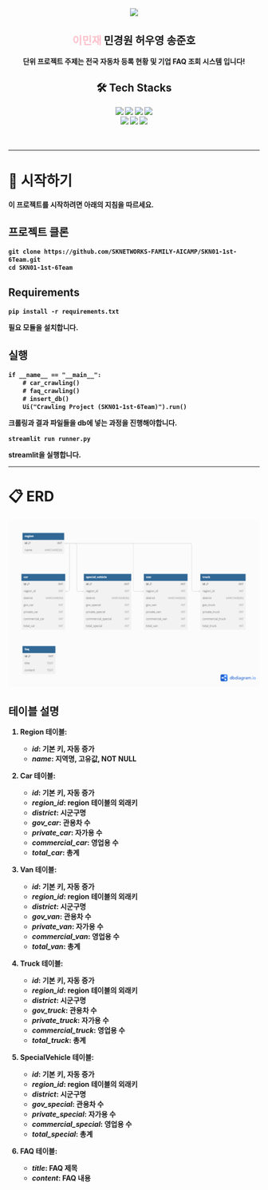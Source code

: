 <div align="center">
    <img src="https://capsule-render.vercel.app/api?type=waving&color=ff69b4&height=240&text=SKN01-1st-6Team&animation=&fontColor=ffffff&fontSize=90" />
</div>
<div align="center">
    <h2><span style="color:pink;">이민재</span> 민경원 허우영 송준호</h2>
    <div><strong>단위 프로젝트 주제는 전국 자동차 등록 현황 및 기업 FAQ 조회 시스템 입니다!<br></div></strog>
</div>
<div align="center">
    <h2>🛠️ Tech Stacks</h2>
    <div>
        <img src="https://img.shields.io/badge/python-3776AB?style=flat&logo=python&logoColor=white"/>
        <img src="https://img.shields.io/badge/MySQL-4479A1?style=flat&logo=MySQL&logoColor=white"/>
        <img src="https://img.shields.io/badge/Discord-5865F2?style=flat&logo=Discord&logoColor=white">
        <img src="https://img.shields.io/badge/Github-181717?style=flat&logo=Github&logoColor=white">
        <br/>
        <img src="https://img.shields.io/badge/VisualStudioCode-007ACC?style=flat&logo=VisualStudioCode&logoColor=white"/>
        <img src="https://img.shields.io/badge/Selenium-43B02A?style=flat&logo=Selenium&logoColor=white"/>
        <img src="https://img.shields.io/badge/Streamlit-FF4B4B?style=flat&logo=Streamlit&logoColor=white"/>
    </div>
</div>
<br><br>

---

# 👋 시작하기 

이 프로젝트를 시작하려면 아래의 지침을 따르세요.


## 프로젝트 클론

```
git clone https://github.com/SKNETWORKS-FAMILY-AICAMP/SKN01-1st-6Team.git
cd SKN01-1st-6Team
```


## Requirements

```
pip install -r requirements.txt
```
필요 모듈을 설치합니다.


## 실행

```
if __name__ == "__main__":
    # car_crawling()
    # faq_crawling()
    # insert_db()
    Ui("Crawling Project (SKN01-1st-6Team)").run()
```

크롤링과 결과 파일들을 db에 넣는 과정을 진행해야합니다.

```
streamlit run runner.py
```
streamlit을 실행합니다.

---

# 📋 ERD

![ERD](img/ERD.png)


## 테이블 설명

1. **Region 테이블**:
   - **_id_**: 기본 키, 자동 증가
   - **_name_**: 지역명, 고유값, NOT NULL

2. **Car 테이블**:
   - **_id_**: 기본 키, 자동 증가
   - **_region_id_**: region 테이블의 외래키
   - **_district_**: 시군구명
   - **_gov_car_**: 관용차 수
   - **_private_car_**: 자가용 수
   - **_commercial_car_**: 영업용 수
   - **_total_car_**: 총계

3. **Van 테이블**:
   - **_id_**: 기본 키, 자동 증가
   - **_region_id_**: region 테이블의 외래키
   - **_district_**: 시군구명
   - **_gov_van_**: 관용차 수
   - **_private_van_**: 자가용 수
   - **_commercial_van_**: 영업용 수
   - **_total_van_**: 총계

4. **Truck 테이블**:
   - **_id_**: 기본 키, 자동 증가
   - **_region_id_**: region 테이블의 외래키
   - **_district_**: 시군구명
   - **_gov_truck_**: 관용차 수
   - **_private_truck_**: 자가용 수
   - **_commercial_truck_**: 영업용 수
   - **_total_truck_**: 총계

5. **SpecialVehicle 테이블**:
   - **_id_**: 기본 키, 자동 증가
   - **_region_id_**: region 테이블의 외래키
   - **_district_**: 시군구명
   - **_gov_special_**: 관용차 수
   - **_private_special_**: 자가용 수
   - **_commercial_special_**: 영업용 수
   - **_total_special_**: 총계

6. **FAQ 테이블**:
    - **_title_**: FAQ 제목
    - **_content_**: FAQ 내용
